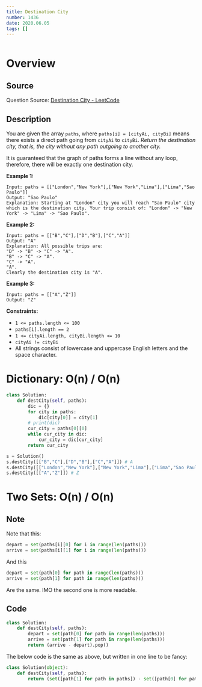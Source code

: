 ```yaml
---
title: Destination City
number: 1436
date: 2020.06.05
tags: []
---
```


```toc
```

# Overview
## Source
Question Source: [Destination City - LeetCode](https://leetcode.com/problems/destination-city/)

## Description

You are given the array `paths`, where `paths[i] = [cityAi, cityBi]` means there exists a direct path going from `cityAi` to `cityBi`. *Return the destination city, that is, the city without any path outgoing to another city.*

It is guaranteed that the graph of paths forms a line without any loop, therefore, there will be exactly one destination city.

**Example 1:**

```text
Input: paths = [["London","New York"],["New York","Lima"],["Lima","Sao Paulo"]]
Output: "Sao Paulo" 
Explanation: Starting at "London" city you will reach "Sao Paulo" city which is the destination city. Your trip consist of: "London" -> "New York" -> "Lima" -> "Sao Paulo".
```

**Example 2:**

```text
Input: paths = [["B","C"],["D","B"],["C","A"]]
Output: "A"
Explanation: All possible trips are: 
"D" -> "B" -> "C" -> "A". 
"B" -> "C" -> "A". 
"C" -> "A". 
"A". 
Clearly the destination city is "A".
```

**Example 3:**

```text
Input: paths = [["A","Z"]]
Output: "Z"
```

**Constraints:**

* `1 <= paths.length <= 100`
* `paths[i].length == 2`
* `1 <= cityAi.length, cityBi.length <= 10`
* `cityAi != cityBi`
* All strings consist of lowercase and uppercase English letters and the space character.

# Dictionary: O(n) / O(n)
```python
class Solution:
    def destCity(self, paths):
        dic = {}
        for city in paths:
            dic[city[0]] = city[1]
        # print(dic)
        cur_city = paths[0][0]
        while cur_city in dic:
            cur_city = dic[cur_city]
        return cur_city

s = Solution()
s.destCity([["B","C"],["D","B"],["C","A"]]) # A
s.destCity([["London","New York"],["New York","Lima"],["Lima","Sao Paulo"]]) # Sao Paulo
s.destCity([["A","Z"]]) # Z
```

# Two Sets: O(n) / O(n)
## Note
Note that this:
```py
depart = set(paths[i][0] for i in range(len(paths)))
arrive = set(paths[i][1] for i in range(len(paths)))
```
And this
```py
depart = set(path[0] for path in range(len(paths)))
arrive = set(path[1] for path in range(len(paths)))
```
Are the same. IMO the second one is more readable.

## Code
```py
class Solution:
    def destCity(self, paths):
        depart = set(path[0] for path in range(len(paths)))
        arrive = set(path[1] for path in range(len(paths)))
        return (arrive - depart).pop()
```

The below code is the same as above, but written in one line to be fancy:
```py
class Solution(object):
    def destCity(self, paths):
        return (set([path[1] for path in paths]) - set([path[0] for path in paths])).pop()
```